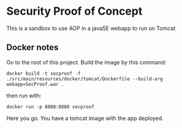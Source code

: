 # Security Proof of Concept
This is a sandbox to use AOP in a javaSE webapp to run on Tomcat

## Docker notes
Go to the root of this project. Build the image by this command:
```
docker build -t secproof -f ./src/main/resources/docker/tomcat/Dockerfile --build-arg webapp=SecProof.war .
```
then run with:
```
docker run -p 8080:8080 secproof
```
Here you go. You have a tomcat image with the app deployed.

